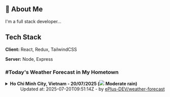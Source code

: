 ## 🚀 About Me
I'm a full stack developer...


## Tech Stack

**Client:** React, Redux, TailwindCSS

**Server:** Node, Express

### #Today's Weather Forecast in My Hometown



<details>
    <summary><b>Ho Chi Minh City, Vietnam - 20/07/2025 (<img src="https://cdn.weatherapi.com/weather/64x64/day/302.png" /> Moderate rain)</b>
    </summary>

    
<table>
    <tr>
        <th>Hour</th>
        <td>00:00</td><td>01:00</td><td>02:00</td><td>03:00</td><td>04:00</td><td>05:00</td><td>06:00</td><td>07:00</td><td>08:00</td><td>09:00</td><td>10:00</td><td>11:00</td><td>12:00</td><td>13:00</td><td>14:00</td><td>15:00</td><td>16:00</td><td>17:00</td><td>18:00</td><td>19:00</td><td>20:00</td><td>21:00</td><td>22:00</td><td>23:00</td>
    </tr>
    <tr>
        <th>Weather</th>
        <td><img src="https://cdn.weatherapi.com/weather/64x64/night/113.png"></img></td><td><img src="https://cdn.weatherapi.com/weather/64x64/night/116.png"></img></td><td><img src="https://cdn.weatherapi.com/weather/64x64/night/116.png"></img></td><td><img src="https://cdn.weatherapi.com/weather/64x64/night/116.png"></img></td><td><img src="https://cdn.weatherapi.com/weather/64x64/night/119.png"></img></td><td><img src="https://cdn.weatherapi.com/weather/64x64/night/176.png"></img></td><td><img src="https://cdn.weatherapi.com/weather/64x64/day/353.png"></img></td><td><img src="https://cdn.weatherapi.com/weather/64x64/day/176.png"></img></td><td><img src="https://cdn.weatherapi.com/weather/64x64/day/176.png"></img></td><td><img src="https://cdn.weatherapi.com/weather/64x64/day/116.png"></img></td><td><img src="https://cdn.weatherapi.com/weather/64x64/day/176.png"></img></td><td><img src="https://cdn.weatherapi.com/weather/64x64/day/296.png"></img></td><td><img src="https://cdn.weatherapi.com/weather/64x64/day/353.png"></img></td><td><img src="https://cdn.weatherapi.com/weather/64x64/day/353.png"></img></td><td><img src="https://cdn.weatherapi.com/weather/64x64/day/353.png"></img></td><td><img src="https://cdn.weatherapi.com/weather/64x64/day/353.png"></img></td><td><img src="https://cdn.weatherapi.com/weather/64x64/day/353.png"></img></td><td><img src="https://cdn.weatherapi.com/weather/64x64/day/353.png"></img></td><td><img src="https://cdn.weatherapi.com/weather/64x64/day/176.png"></img></td><td><img src="https://cdn.weatherapi.com/weather/64x64/night/116.png"></img></td><td><img src="https://cdn.weatherapi.com/weather/64x64/night/116.png"></img></td><td><img src="https://cdn.weatherapi.com/weather/64x64/night/119.png"></img></td><td><img src="https://cdn.weatherapi.com/weather/64x64/night/119.png"></img></td><td><img src="https://cdn.weatherapi.com/weather/64x64/night/293.png"></img></td>
    </tr>
    <tr>
        <th>Condition</th>
        <td width="200px">Clear </td><td width="200px">Partly Cloudy </td><td width="200px">Partly Cloudy </td><td width="200px">Partly Cloudy </td><td width="200px">Cloudy </td><td width="200px">Patchy rain nearby</td><td width="200px">Light rain shower</td><td width="200px">Patchy rain nearby</td><td width="200px">Patchy rain nearby</td><td width="200px">Partly Cloudy </td><td width="200px">Patchy rain nearby</td><td width="200px">Light rain</td><td width="200px">Light rain shower</td><td width="200px">Light rain shower</td><td width="200px">Light rain shower</td><td width="200px">Light rain shower</td><td width="200px">Light rain shower</td><td width="200px">Light rain shower</td><td width="200px">Patchy rain nearby</td><td width="200px">Partly Cloudy </td><td width="200px">Partly Cloudy </td><td width="200px">Cloudy </td><td width="200px">Cloudy </td><td width="200px">Patchy light rain</td>
    </tr>
    <tr>
        <th>Temperature</th>
        <td>27.3 °C</td><td>26.9 °C</td><td>26.8 °C</td><td>26.9 °C</td><td>26.8 °C</td><td>26.4 °C</td><td>26 °C</td><td>26.3 °C</td><td>26.6 °C</td><td>26.4 °C</td><td>27.2 °C</td><td>29.7 °C</td><td>30.2 °C</td><td>28.5 °C</td><td>27.6 °C</td><td>27.4 °C</td><td>26.2 °C</td><td>27.3 °C</td><td>26.6 °C</td><td>26.1 °C</td><td>25.8 °C</td><td>25.7 °C</td><td>25.6 °C</td><td>25.1 °C</td>
    </tr>
    <tr>
        <th>Wind</th>
        <td>13.7 kph</td><td>13.7 kph</td><td>12.6 kph</td><td>13.3 kph</td><td>10.8 kph</td><td>8.6 kph</td><td>6.8 kph</td><td>7.6 kph</td><td>8.6 kph</td><td>9 kph</td><td>16.6 kph</td><td>25.6 kph</td><td>28.8 kph</td><td>23 kph</td><td>19.4 kph</td><td>17.3 kph</td><td>17.3 kph</td><td>16.9 kph</td><td>14.8 kph</td><td>13.3 kph</td><td>12.6 kph</td><td>12.6 kph</td><td>12.2 kph</td><td>12.6 kph</td>
    </tr>
</table>

</details>

<div align="right">
    Updated at: 2025-07-20T09:51:14Z - by <a target="_blank"
        href="https://github.com/ePlus-DEV/weather-forecast">ePlus-DEV/weather-forecast</a>
</div>